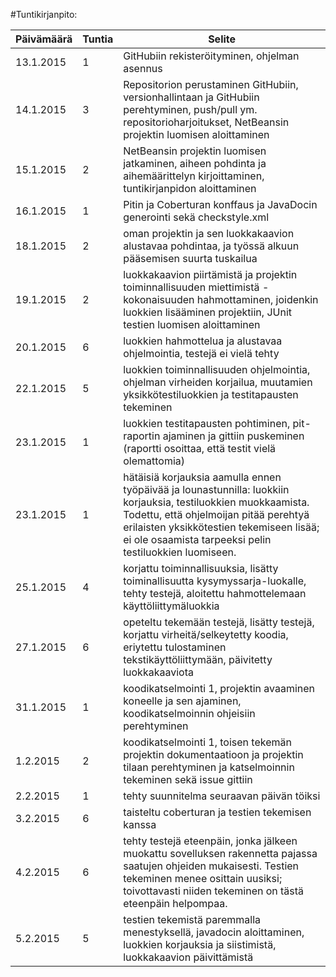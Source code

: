 #Tuntikirjanpito:

Päivämäärä | Tuntia | Selite
---------- | ------ | ------
13.1.2015 | 1 | GitHubiin rekisteröityminen, ohjelman asennus
14.1.2015 | 3 | Repositorion perustaminen GitHubiin, versionhallintaan ja GitHubiin perehtyminen, push/pull ym. repositorioharjoitukset, NetBeansin projektin luomisen aloittaminen
15.1.2015 | 2 | NetBeansin projektin luomisen jatkaminen, aiheen pohdinta ja aihemäärittelyn kirjoittaminen, tuntikirjanpidon aloittaminen
16.1.2015 | 1 | Pitin ja Coberturan konffaus ja JavaDocin generointi sekä checkstyle.xml
18.1.2015 | 2 | oman projektin ja sen luokkakaavion alustavaa pohdintaa, ja työssä alkuun pääsemisen suurta tuskailua
19.1.2015 | 2 | luokkakaavion piirtämistä ja projektin toiminnallisuuden miettimistä - kokonaisuuden hahmottaminen, joidenkin luokkien lisääminen projektiin, JUnit testien luomisen aloittaminen
20.1.2015 | 6 | luokkien hahmottelua ja alustavaa ohjelmointia, testejä ei vielä tehty
22.1.2015 | 5 | luokkien toiminnallisuuden ohjelmointia, ohjelman virheiden korjailua,  muutamien yksikkötestiluokkien ja testitapausten tekeminen
23.1.2015 | 1 | luokkien testitapausten pohtiminen, pit-raportin ajaminen ja gittiin puskeminen (raportti osoittaa, että testit vielä olemattomia)
23.1.2015 | 1 | hätäisiä korjauksia aamulla ennen työpäivää ja lounastunnilla: luokkiin korjauksia, testiluokkien muokkaamista. Todettu, että ohjelmoijan pitää perehtyä erilaisten yksikkötestien tekemiseen lisää; ei ole osaamista tarpeeksi pelin testiluokkien luomiseen.
25.1.2015 | 4 | korjattu toiminnallisuuksia, lisätty toiminallisuutta kysymyssarja-luokalle, tehty testejä, aloitettu hahmottelemaan käyttöliittymäluokkia
27.1.2015 | 6 | opeteltu tekemään testejä, lisätty testejä, korjattu virheitä/selkeytetty koodia, eriytettu tulostaminen tekstikäyttöliittymään, päivitetty luokkakaaviota
31.1.2015 | 1 | koodikatselmointi 1, projektin avaaminen koneelle ja sen ajaminen, koodikatselmoinnin ohjeisiin perehtyminen
1.2.2015  | 2 | koodikatselmointi 1, toisen tekemän projektin dokumentaatioon ja projektin tilaan perehtyminen ja katselmoinnin tekeminen sekä issue gittiin
2.2.2015  | 1 | tehty suunnitelma seuraavan päivän töiksi
3.2.2015  | 6 | taisteltu coberturan ja testien tekemisen kanssa
4.2.2015  | 6 | tehty testejä eteenpäin, jonka jälkeen muokattu sovelluksen rakennetta pajassa saatujen ohjeiden mukaisesti. Testien tekeminen menee osittain uusiksi; toivottavasti niiden tekeminen on tästä eteenpäin helpompaa.
5.2.2015  | 5 | testien tekemistä paremmalla menestyksellä, javadocin aloittaminen, luokkien korjauksia ja siistimistä, luokkakaavion päivittämistä 
